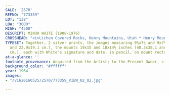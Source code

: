 ```yaml
---
SALE: '2570'
REFNO: "773359"
LOT: "138"
LOW: "3000"
HIGH: "4500"
DESCRIPT: MINOR WHITE (1908-1976)
CROSSHEAD: "<i>Lichen Covered Rocks, Henry Mountains, Utah * Henry Mountain, Utah.</i>"
TYPESET: Together, 2 silver prints, the images measuring 9⅝x7¼ and 9x7½ inches (24.4x18.4
  and 22.9x19.1 cm.), the mounts 19x15 and 18x14½ inches (48.3x38.1 and 45.7x36.8
  cm.), each with White's signature and date, in pencil, on mount recto. 1964
at-a-glance: ''
footnote_provenance: Acquired from the Artist; to the Present Owner, circa 1964.
background_color: "#ffffff"
year: 1964
images:
- "/v1620160525/2570/773359_VIEW_02_02.jpg"

---
```


